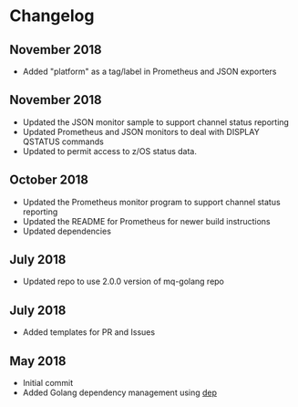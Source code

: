 # Changelog
## November 2018

* Added "platform" as a tag/label in Prometheus and JSON exporters

## November 2018

* Updated the JSON monitor sample to support channel status reporting
* Updated Prometheus and JSON monitors to deal with DISPLAY QSTATUS commands
* Updated to permit access to z/OS status data.

## October 2018

* Updated the Prometheus monitor program to support channel status reporting
* Updated the README for Prometheus for newer build instructions
* Updated dependencies


## July 2018

* Updated repo to use 2.0.0 version of mq-golang repo

## July 2018

* Added templates for PR and Issues

## May 2018

* Initial commit
* Added Golang dependency management using [dep](https://golang.github.io/dep/)
